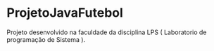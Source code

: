 # ProjetoJavaFutebol
Projeto desenvolvido na faculdade da disciplina LPS ( Laboratorio de programação de Sistema ).
